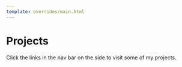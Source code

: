 ```yaml
---
template: overrides/main.html
---
```


# Projects

Click the links in the nav bar on the side to visit some of my projects.